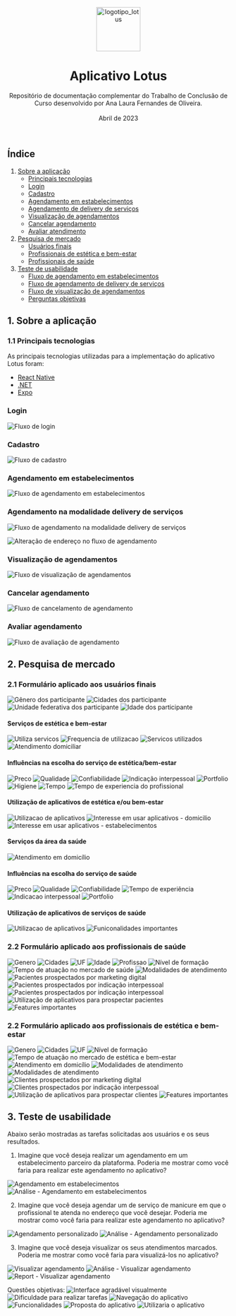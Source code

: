 <p align="center">
  <img src="resources\images\Aplicativo\logo.png" alt="logotipo_lotus" width="auto" height="100">
  <h1 align="center">Aplicativo Lotus</h1>
  <p align="center">
    Repositório de documentação complementar do Trabalho de Conclusão de Curso desenvolvido por Ana Laura Fernandes de Oliveira.
    <br /><br />
    Abril de 2023
  </p>
</p>

<br />

## Índice

1. [Sobre a aplicação](#sobre-a-aplicação)
    - [Principais tecnologias](#principais-tecnologias)
    - [Login](#login)
    - [Cadastro](#cadastro)
    - [Agendamento em estabelecimentos](#agendamento-estabelecimentos)
    - [Agendamento de delivery de serviços](#agendamento-personalizado)
    - [Visualização de agendamentos](#agenda)
    - [Cancelar agendamento](#cancelamento)
    - [Avaliar atendimento](#avaliação)
2. [Pesquisa de mercado](#pesquisa-mercado)
    - [Usuários finais](#usuarios)
    - [Profissionais de estética e bem-estar](#profissionais-estetica)
    - [Profissionais de saúde](#profissionais-saude)
3. [Teste de usabilidade](#teste-usabilidade)
    - [Fluxo de agendamento em estabelecimentos](#teste-agendamento-estabelecimentos)
    - [Fluxo de agendamento de delivery de serviços](#teste-agendamento-personalizado)
    - [Fluxo de visualização de agendamentos](#teste-visualização-de-agendamentos)
    - [Perguntas objetivas](#objetivas)


## 1. Sobre a aplicação
### 1.1 Principais tecnologias
As principais tecnologias utilizadas para a implementação do aplicativo Lotus foram:
- [React Native](https://reactnative.dev/)
- [.NET](https://dotnet.microsoft.com/pt-br/)
- [Expo](https://expo.dev/)

### Login
![Fluxo de login](https://github.com/analaurafernandes/lotus-documentation/blob/main/resources/images/Fluxos/login.png?raw=true)

### Cadastro
![Fluxo de cadastro](https://github.com/analaurafernandes/lotus-documentation/blob/main/resources/images/Fluxos/cadastro.png?raw=true)

### Agendamento em estabelecimentos 
![Fluxo de agendamento em estabelecimentos](https://github.com/analaurafernandes/lotus-documentation/blob/main/resources/images/Fluxos/agendamento_estabelecimento.png?raw=true)

### Agendamento na modalidade delivery de serviços
![Fluxo de agendamento na modalidade delivery de serviços](https://github.com/analaurafernandes/lotus-documentation/blob/main/resources/images/Fluxos/agendamento_delivery.png?raw=true)

![Alteração de endereço no fluxo de agendamento](https://github.com/analaurafernandes/lotus-documentation/blob/main/resources/images/Fluxos/alterar_endereco.png?raw=true)

### Visualização de agendamentos
![Fluxo de visualização de agendamentos](https://github.com/analaurafernandes/lotus-documentation/blob/main/resources/images/Fluxos/visualizar_agendamento.png?raw=true)

### Cancelar agendamento
![Fluxo de cancelamento de agendamento](https://github.com/analaurafernandes/lotus-documentation/blob/main/resources/images/Fluxos/cancelar.png?raw=true)

### Avaliar agendamento
![Fluxo de avaliação de agendamento](https://github.com/analaurafernandes/lotus-documentation/blob/main/resources/images/Fluxos/avaliacao.png?raw=true)

## 2. Pesquisa de mercado
### 2.1 Formulário aplicado aos usuários finais
![Gênero dos participante](https://github.com/analaurafernandes/lotus-documentation/blob/main/resources/images/Pesquisa_de_Mercado/Usuários/Estetica_e_bem-estar/genero.png?raw=true)
![Cidades dos participante](https://github.com/analaurafernandes/lotus-documentation/blob/main/resources/images/Pesquisa_de_Mercado/Usuários/Estetica_e_bem-estar/cidades.png?raw=true)
![Unidade federativa dos participante](https://github.com/analaurafernandes/lotus-documentation/blob/main/resources/images/Pesquisa_de_Mercado/Usuários/Estetica_e_bem-estar/uf.png?raw=true)
![Idade dos participante](https://github.com/analaurafernandes/lotus-documentation/blob/main/resources/images/Pesquisa_de_Mercado/Usuários/Estetica_e_bem-estar/idade.png?raw=true)

#### Serviços de estética e bem-estar
![Utiliza servicos](https://github.com/analaurafernandes/lotus-documentation/blob/main/resources/images/Pesquisa_de_Mercado/Usuários/Estetica_e_bem-estar/utiliza_servicos.png?raw=true)
![Frequencia de utilizacao](https://github.com/analaurafernandes/lotus-documentation/blob/main/resources/images/Pesquisa_de_Mercado/Usuários/Estetica_e_bem-estar/frequencia_utilizacao.png?raw=true)
![Servicos utilizados](https://github.com/analaurafernandes/lotus-documentation/blob/main/resources/images/Pesquisa_de_Mercado/Usuários/Estetica_e_bem-estar/servicos_utilizados.png?raw=true)
![Atendimento domiciliar](https://github.com/analaurafernandes/lotus-documentation/blob/main/resources/images/Pesquisa_de_Mercado/Usuários/Estetica_e_bem-estar/atendimento_domiciliar.png?raw=true)

#### Influências na escolha do serviço de estética/bem-estar
![Preco](https://github.com/analaurafernandes/lotus-documentation/blob/main/resources/images/Pesquisa_de_Mercado/Usuários/Estetica_e_bem-estar/preco.png?raw=true)
![Qualidade](https://github.com/analaurafernandes/lotus-documentation/blob/main/resources/images/Pesquisa_de_Mercado/Usuários/Estetica_e_bem-estar/qualidade.png?raw=true)
![Confiabilidade](https://github.com/analaurafernandes/lotus-documentation/blob/main/resources/images/Pesquisa_de_Mercado/Usuários/Estetica_e_bem-estar/confiabilidade.png?raw=true)
![Indicação interpessoal](https://github.com/analaurafernandes/lotus-documentation/blob/main/resources/images/Pesquisa_de_Mercado/Usuários/Estetica_e_bem-estar/indicacao.png?raw=true)
![Portfolio](https://github.com/analaurafernandes/lotus-documentation/blob/main/resources/images/Pesquisa_de_Mercado/Usuários/Estetica_e_bem-estar/portfolio.png?raw=true)
![Higiene](https://github.com/analaurafernandes/lotus-documentation/blob/main/resources/images/Pesquisa_de_Mercado/Usuários/Estetica_e_bem-estar/higiene.png?raw=true)
![Tempo](https://github.com/analaurafernandes/lotus-documentation/blob/main/resources/images/Pesquisa_de_Mercado/Usuários/Estetica_e_bem-estar/tempo.png?raw=true)
![Tempo de experiencia do profissional](https://github.com/analaurafernandes/lotus-documentation/blob/main/resources/images/Pesquisa_de_Mercado/Usuários/Estetica_e_bem-estar/experiencia.png?raw=true)


#### Utilização de aplicativos de estética e/ou bem-estar
![Utilizacao de aplicativos](https://github.com/analaurafernandes/lotus-documentation/blob/main/resources/images/Pesquisa_de_Mercado/Usuários/Estetica_e_bem-estar/utilizacao_aplicativo.png?raw=true)
![Interesse em usar aplicativos - domicilio](https://github.com/analaurafernandes/lotus-documentation/blob/main/resources/images/Pesquisa_de_Mercado/Usuários/Estetica_e_bem-estar/interesse.png?raw=true)
![Interesse em usar aplicativos - estabelecimentos](https://github.com/analaurafernandes/lotus-documentation/blob/main/resources/images/Pesquisa_de_Mercado/Usuários/Estetica_e_bem-estar/interesse02.png?raw=true)

#### Serviços da área da saúde
![Atendimento em domicílio](https://github.com/analaurafernandes/lotus-documentation/blob/main/resources/images/Pesquisa_de_Mercado/Usuários/Saúde/saude_domicilio.png?raw=true)

#### Influências na escolha do serviço de saúde
![Preco](https://github.com/analaurafernandes/lotus-documentation/blob/main/resources/images/Pesquisa_de_Mercado/Usuários/Saúde/preco.png?raw=true)
![Qualidade](https://github.com/analaurafernandes/lotus-documentation/blob/main/resources/images/Pesquisa_de_Mercado/Usuários/Saúde/qualidade.png?raw=true)
![Confiabilidade](https://github.com/analaurafernandes/lotus-documentation/blob/main/resources/images/Pesquisa_de_Mercado/Usuários/Saúde/confiabilidade.png?raw=true)
![Tempo de experiência](https://github.com/analaurafernandes/lotus-documentation/blob/main/resources/images/Pesquisa_de_Mercado/Usuários/Saúde/experiencia.png?raw=true)
![Indicacao interpessoal](https://github.com/analaurafernandes/lotus-documentation/blob/main/resources/images/Pesquisa_de_Mercado/Usuários/Saúde/indicacao.png?raw=true)
![Portfolio](https://github.com/analaurafernandes/lotus-documentation/blob/main/resources/images/Pesquisa_de_Mercado/Usuários/Saúde/portfolio.png?raw=true)

#### Utilização de aplicativos de serviços de saúde
![Utilizacao de aplicativos](https://github.com/analaurafernandes/lotus-documentation/blob/main/resources/images/Pesquisa_de_Mercado/Usuários/Saúde/utilizacao_aplicativo.png?raw=true)
![Funiconalidades importantes](https://github.com/analaurafernandes/lotus-documentation/blob/main/resources/images/Pesquisa_de_Mercado/Usuários/Saúde/funcionalidades_importantes.png?raw=true)


### 2.2 Formulário aplicado aos profissionais de saúde
![Genero](https://github.com/analaurafernandes/lotus-documentation/blob/main/resources/images/Pesquisa_de_Mercado/Profissionais_de_saúde/genero.png?raw=true)
![Cidades](https://github.com/analaurafernandes/lotus-documentation/blob/main/resources/images/Pesquisa_de_Mercado/Profissionais_de_saúde/cidades.png?raw=true)
![UF](https://github.com/analaurafernandes/lotus-documentation/blob/main/resources/images/Pesquisa_de_Mercado/Profissionais_de_saúde/uf.png?raw=true)
![Idade](https://github.com/analaurafernandes/lotus-documentation/blob/main/resources/images/Pesquisa_de_Mercado/Profissionais_de_saúde/idade.png?raw=true)
![Profissao](https://github.com/analaurafernandes/lotus-documentation/blob/main/resources/images/Pesquisa_de_Mercado/Profissionais_de_saúde/profissao.png?raw=true)
![Nível de formação](https://github.com/analaurafernandes/lotus-documentation/blob/main/resources/images/Pesquisa_de_Mercado/Profissionais_de_saúde/formacao.png?raw=true)
![Tempo de atuação no mercado de saúde](https://github.com/analaurafernandes/lotus-documentation/blob/main/resources/images/Pesquisa_de_Mercado/Profissionais_de_saúde/tempo_atuacao.png?raw=true)
![Modalidades de atendimento](https://github.com/analaurafernandes/lotus-documentation/blob/main/resources/images/Pesquisa_de_Mercado/Profissionais_de_saúde/modalidades.png?raw=true)
![Pacientes prospectados por marketing digital](https://github.com/analaurafernandes/lotus-documentation/blob/main/resources/images/Pesquisa_de_Mercado/Profissionais_de_saúde/pacientes_prospectados.png?raw=true)
![Pacientes prospectados por indicação interpessoal](https://github.com/analaurafernandes/lotus-documentation/blob/main/resources/images/Pesquisa_de_Mercado/Profissionais_de_saúde/pacientes_indicacao.png?raw=true)
![Pacientes prospectados por indicação interpessoal](https://github.com/analaurafernandes/lotus-documentation/blob/main/resources/images/Pesquisa_de_Mercado/Profissionais_de_saúde/pacientes_indicacao.png?raw=true)
![Utilização de aplicativos para prospectar pacientes](https://github.com/analaurafernandes/lotus-documentation/blob/main/resources/images/Pesquisa_de_Mercado/Profissionais_de_saúde/uso_aplicativo.png?raw=true)
![Features importantes](https://github.com/analaurafernandes/lotus-documentation/blob/main/resources/images/Pesquisa_de_Mercado/Profissionais_de_saúde/features_importantes.png?raw=true)


### 2.2 Formulário aplicado aos profissionais de estética e bem-estar
![Genero](https://github.com/analaurafernandes/lotus-documentation/blob/main/resources/images/Pesquisa_de_Mercado/Profissionais_estética_e_bem_estar/genero.png?raw=true)
![Cidades](https://github.com/analaurafernandes/lotus-documentation/blob/main/resources/images/Pesquisa_de_Mercado/Profissionais_estética_e_bem_estar/cidade.png?raw=true)
![UF](https://github.com/analaurafernandes/lotus-documentation/blob/main/resources/images/Pesquisa_de_Mercado/Profissionais_estética_e_bem_estar/uf.png?raw=true)
![Nível de formação](https://github.com/analaurafernandes/lotus-documentation/blob/main/resources/images/Pesquisa_de_Mercado/Profissionais_estética_e_bem_estar/formacao.png?raw=true)
![Tempo de atuação no mercado de estética e bem-estar](https://github.com/analaurafernandes/lotus-documentation/blob/main/resources/images/Pesquisa_de_Mercado/Profissionais_estética_e_bem_estar/tempo_atuacao.png?raw=true)
![Atendimento em domicílio](https://github.com/analaurafernandes/lotus-documentation/blob/main/resources/images/Pesquisa_de_Mercado/Profissionais_estética_e_bem_estar/atendimento_domicilio.png?raw=true)
![Modalidades de atendimento](https://github.com/analaurafernandes/lotus-documentation/blob/main/resources/images/Pesquisa_de_Mercado/Profissionais_estética_e_bem_estar/modalidade_trabalho.png?raw=true)
![Modalidades de atendimento](https://github.com/analaurafernandes/lotus-documentation/blob/main/resources/images/Pesquisa_de_Mercado/Profissionais_estética_e_bem_estar/tecnologias_utilizadas.png?raw=true)
![Clientes prospectados por marketing digital](https://github.com/analaurafernandes/lotus-documentation/blob/main/resources/images/Pesquisa_de_Mercado/Profissionais_estética_e_bem_estar/prospeccao_marketing.png?raw=true)
![Clientes prospectados por indicação interpessoal](https://github.com/analaurafernandes/lotus-documentation/blob/main/resources/images/Pesquisa_de_Mercado/Profissionais_estética_e_bem_estar/prospeccao_indicacao.png?raw=true)
![Utilização de aplicativos para prospectar clientes](https://github.com/analaurafernandes/lotus-documentation/blob/main/resources/images/Pesquisa_de_Mercado/Profissionais_estética_e_bem_estar/utilizacao_aplicativo.png?raw=true)
![Features importantes](https://github.com/analaurafernandes/lotus-documentation/blob/main/resources/images/Pesquisa_de_Mercado/Profissionais_estética_e_bem_estar/features_importantes.png?raw=true)


## 3. Teste de usabilidade
Abaixo serão mostradas as tarefas solicitadas aos usuários e os seus resultados.

1) Imagine que você deseja realizar um agendamento em um estabelecimento parceiro da plataforma. Poderia me mostrar como você faria para realizar este agendamento no aplicativo?

![Agendamento em estabelecimentos](https://github.com/analaurafernandes/lotus-documentation/blob/main/resources/images/Usabilidade/agendamento_estabelecimento.PNG?raw=true)
![Análise - Agendamento em estabelecimentos](https://github.com/analaurafernandes/lotus-documentation/blob/main/resources/images/Usabilidade/analise_agendamento_estabelecimento.PNG?raw=true)

2) Imagine que você deseja agendar um de serviço de manicure em que o profissional te atenda no endereço que você desejar. Poderia me mostrar como você faria para realizar este agendamento no aplicativo?

![Agendamento personalizado](https://github.com/analaurafernandes/lotus-documentation/blob/main/resources/images/Usabilidade/agendamento_personalizado.PNG?raw=true)
![Análise - Agendamento personalizado](https://github.com/analaurafernandes/lotus-documentation/blob/main/resources/images/Usabilidade/analise_agendamento_personalizado.PNG?raw=true)

3) Imagine que você deseja visualizar os seus atendimentos marcados. Poderia me mostrar como você faria para visualizá-los no aplicativo?

![Visualizar agendamento](https://github.com/analaurafernandes/lotus-documentation/blob/main/resources/images/Usabilidade/visualizar_agendamento.PNG?raw=true)
![Análise - Visualizar agendamento](https://github.com/analaurafernandes/lotus-documentation/blob/main/resources/images/Usabilidade/visualizar_agendamentos.PNG?raw=true)
![Report - Visualizar agendamento](https://github.com/analaurafernandes/lotus-documentation/blob/main/resources/images/Usabilidade/report_visualizar_agendamentos.PNG?raw=true)

Questões objetivas:
![Interface agradável visualmente](https://github.com/analaurafernandes/lotus-documentation/blob/main/resources/images/Usabilidade/interface_agradavel.PNG?raw=true)
![Dificuldade para realizar tarefas](https://github.com/analaurafernandes/lotus-documentation/blob/main/resources/images/Usabilidade/dificuldade_reaizar_tarefas.PNG?raw=true)
![Navegação do aplicativo](https://github.com/analaurafernandes/lotus-documentation/blob/main/resources/images/Usabilidade/navegacao.PNG?raw=true)
![Funcionalidades](https://github.com/analaurafernandes/lotus-documentation/blob/main/resources/images/Usabilidade/necessidades.PNG?raw=true)
![Proposta do aplicativo](https://github.com/analaurafernandes/lotus-documentation/blob/main/resources/images/Usabilidade/proposta_aplicativo.PNG?raw=true)
![Utilizaria o aplicativo](https://github.com/analaurafernandes/lotus-documentation/blob/main/resources/images/Usabilidade/utilizaria_aplicativo.PNG?raw=true)